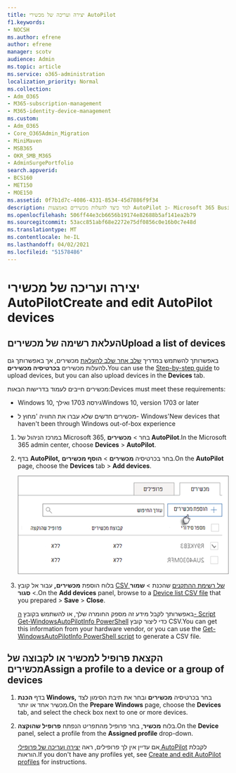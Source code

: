 ```yaml
---
title: יצירה ועריכה של מכשירי AutoPilot
f1.keywords:
- NOCSH
ms.author: efrene
author: efrene
manager: scotv
audience: Admin
ms.topic: article
ms.service: o365-administration
localization_priority: Normal
ms.collection:
- Adm_O365
- M365-subscription-management
- M365-identity-device-management
ms.custom:
- Adm_O365
- Core_O365Admin_Migration
- MiniMaven
- MSB365
- OKR_SMB_M365
- AdminSurgePortfolio
search.appverid:
- BCS160
- MET150
- MOE150
ms.assetid: 0f7b1d7c-4086-4331-8534-45d7886f9f34
description: למד כיצד להעלות מכשירים באמצעות AutoPilot ב- Microsoft 365 Business Premium. באפשרותך להקצות פרופיל למכשיר או לקבוצת מכשירים.
ms.openlocfilehash: 506ff44e3cb6656b19174e82688b5af141ea2b79
ms.sourcegitcommit: 53acc851abf68e2272e75df0856c0e16b0c7e48d
ms.translationtype: MT
ms.contentlocale: he-IL
ms.lasthandoff: 04/02/2021
ms.locfileid: "51578486"
---
```

# <a name="create-and-edit-autopilot-devices"></a><span data-ttu-id="66cfb-104">יצירה ועריכה של מכשירי AutoPilot</span><span class="sxs-lookup"><span data-stu-id="66cfb-104">Create and edit AutoPilot devices</span></span>

## <a name="upload-a-list-of-devices"></a><span data-ttu-id="66cfb-105">העלאת רשימה של מכשירים</span><span class="sxs-lookup"><span data-stu-id="66cfb-105">Upload a list of devices</span></span>

<span data-ttu-id="66cfb-106">באפשרותך להשתמש במדריך [שלב אחר שלב להעלאת](add-autopilot-devices-and-profile.md) מכשירים, אך באפשרותך גם להעלות מכשירים **בכרטיסיה מכשירים.**</span><span class="sxs-lookup"><span data-stu-id="66cfb-106">You can use the [Step-by-step guide](add-autopilot-devices-and-profile.md) to upload devices, but you can also upload devices in the **Devices** tab.</span></span> 
  
<span data-ttu-id="66cfb-107">מכשירים חייבים לעמוד בדרישות הבאות:</span><span class="sxs-lookup"><span data-stu-id="66cfb-107">Devices must meet these requirements:</span></span>
  
- <span data-ttu-id="66cfb-108">Windows 10, גירסה 1703 ואילך</span><span class="sxs-lookup"><span data-stu-id="66cfb-108">Windows 10, version 1703 or later</span></span>
    
- <span data-ttu-id="66cfb-109">מכשירים חדשים שלא עברו את החוויה 'מחוץ ל- Windows'</span><span class="sxs-lookup"><span data-stu-id="66cfb-109">New devices that haven't been through Windows out-of-box experience</span></span>

1. <span data-ttu-id="66cfb-110">במרכז הניהול של Microsoft 365, בחר  \> **מכשירים AutoPilot**.</span><span class="sxs-lookup"><span data-stu-id="66cfb-110">In the Microsoft 365 admin center, choose **Devices** \> **AutoPilot**.</span></span>
  
2. <span data-ttu-id="66cfb-111">בדף **AutoPilot,** בחר בכרטיסיה **מכשירים** \> **הוסף מכשירים**.</span><span class="sxs-lookup"><span data-stu-id="66cfb-111">On the **AutoPilot** page, choose the **Devices** tab \> **Add devices**.</span></span>
    
    ![In the Devices tab, choose Add devices.](../media/6ba81e22-c873-40ad-8a72-ce64d15ea6ba.png)
  
3. <span data-ttu-id="66cfb-113">בלוח הוספת **מכשירים,** עבור אל קובץ [CSV של רשימת ההתקנים](../admin/misc/device-list.md) שהכנת \> **שמור** \> **סגור**.</span><span class="sxs-lookup"><span data-stu-id="66cfb-113">On the **Add devices** panel, browse to a [Device list CSV file](../admin/misc/device-list.md) that you prepared \> **Save** \> **Close**.</span></span>
    
    <span data-ttu-id="66cfb-114">באפשרותך לקבל מידע זה מספק החומרה שלך, או להשתמש בקובץ [ה- Script Get-WindowsAutoPilotInfo PowerShell](https://www.powershellgallery.com/packages/Get-WindowsAutoPilotInfo) כדי ליצור קובץ CSV.</span><span class="sxs-lookup"><span data-stu-id="66cfb-114">You can get this information from your hardware vendor, or you can use the [Get-WindowsAutoPilotInfo PowerShell script](https://www.powershellgallery.com/packages/Get-WindowsAutoPilotInfo) to generate a CSV file.</span></span> 
    
## <a name="assign-a-profile-to-a-device-or-a-group-of-devices"></a><span data-ttu-id="66cfb-115">הקצאת פרופיל למכשיר או לקבוצה של מכשירים</span><span class="sxs-lookup"><span data-stu-id="66cfb-115">Assign a profile to a device or a group of devices</span></span>

1. <span data-ttu-id="66cfb-116">בדף **הכנת Windows,** בחר בכרטיסיה **מכשירים** ובחר את תיבת הסימון לצד מכשיר אחד או יותר.</span><span class="sxs-lookup"><span data-stu-id="66cfb-116">On the **Prepare Windows** page, choose the **Devices** tab, and select the check box next to one or more devices.</span></span> 
    
2. <span data-ttu-id="66cfb-117">בלוח **מכשיר**, בחר פרופיל מהתפריט הנפתח **פרופיל שהוקצה**.</span><span class="sxs-lookup"><span data-stu-id="66cfb-117">On the **Device** panel, select a profile from the **Assigned profile** drop-down.</span></span> 
    
    <span data-ttu-id="66cfb-118">אם עדיין אין לך פרופילים, ראה [יצירה ועריכה של פרופילי AutoPilot](create-and-edit-autopilot-profiles.md) לקבלת הוראות.</span><span class="sxs-lookup"><span data-stu-id="66cfb-118">If you don't have any profiles yet, see [Create and edit AutoPilot profiles](create-and-edit-autopilot-profiles.md) for instructions.</span></span> 
